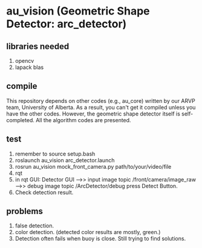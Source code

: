 # au_vision (Geometric Shape Detector: arc_detector)
## libraries needed
1. opencv
2. lapack blas

## compile
This repository depends on other codes (e.g., au_core) written by our ARVP team, University of Alberta. As a result, you can't get it compiled unless you have the other codes. However, the geometric shape detector itself is self-completed. All the algorithm codes are presented.

## test
1. remember to source setup.bash
2. roslaunch au_vision arc_detector.launch
3. rosrun au_vision mock_front_camera.py path/to/your/video/file
4. rqt
5. in rqt GUI:
    Detector GUI 
    -->> input image topic /front/camera/image_raw
    -->> debug image topic /ArcDetector/debug
    press Detect Button.
6. Check detection result.    
  
## problems
1. false detection.
2. color detection. (detected color results are mostly, green.)
3. Detection often fails when buoy is close. Still trying to find solutions.
